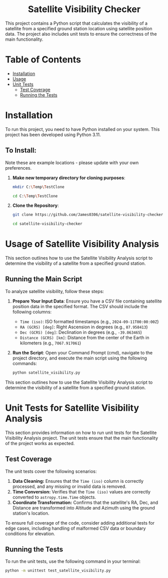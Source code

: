 <h1 align="center">Satellite Visibility Checker</h1>

This project contains a Python script that calculates the visibility of a satellite from a specified ground station location using satellite position data. The project also includes unit tests to ensure the correctness of the main functionality.

# Table of Contents

- [Installation](#installation)
- [Usage](#usage-of-satellite-visibility-analysis)
- [Unit Tests](#unit-tests-for-satellite-visibility-analysis)
  - [Test Coverage](#test-coverage)
  - [Running the Tests](#running-the-tests)


# Installation

To run this project, you need to have Python installed on your system. This project has been developed using Python 3.11.

## To Install:

Note these are example locations - please update with your own preferences.

1. **Make new temporary directory for cloning purposes**:
   ```bash
   mkdir C:\Temp\TestClone

   cd C:\Temp\TestClone
   ```

1. **Clone the Repository**:
   ```bash
   git clone https://github.com/James0306/satellite-visibility-checker.git

   cd satellite-visibility-checker
   ```

# Usage of Satellite Visibility Analysis

This section outlines how to use the Satellite Visibility Analysis script to determine the visibility of a satellite from a specified ground station.

## Running the Main Script

To analyze satellite visibility, follow these steps:

1. **Prepare Your Input Data**:
   Ensure you have a CSV file containing satellite position data in the specified format. The CSV should include the following columns:
   - `Time (iso)`: ISO formatted timestamps (e.g., `2024-09-11T00:00:00Z`)
   - `RA (GCRS) [deg]`: Right Ascension in degrees (e.g., `87.958413`)
   - `Dec (GCRS) [deg]`: Declination in degrees (e.g., `-39.063465`)
   - `Distance (GCRS) [km]`: Distance from the center of the Earth in kilometers (e.g., `7067.917061`)

2. **Run the Script**:
   Open your Command Prompt (cmd), navigate to the project directory, and execute the main script using the following commands:
   ```bash
   python satellite_visibility.py
   ```


This section outlines how to use the Satellite Visibility Analysis script to determine the visibility of a satellite from a specified ground station.

# Unit Tests for Satellite Visibility Analysis

This section provides information on how to run unit tests for the Satellite Visibility Analysis project. The unit tests ensure that the main functionality of the project works as expected.

## Test Coverage

The unit tests cover the following scenarios:

1. **Data Cleaning:** Ensures that the `Time (iso)` column is correctly processed, and any missing or invalid data is removed.
2. **Time Conversion:** Verifies that the `Time (iso)` values are correctly converted to `astropy.time.Time` objects.
3. **Coordinate Transformation:** Confirms that the satellite's RA, Dec, and Distance are transformed into Altitude and Azimuth using the ground station's location.

To ensure full coverage of the code, consider adding additional tests for edge cases, including handling of malformed CSV data or boundary conditions for elevation.

## Running the Tests

To run the unit tests, use the following command in your terminal:

```bash
python -m unittest test_satellite_visibility.py
```

